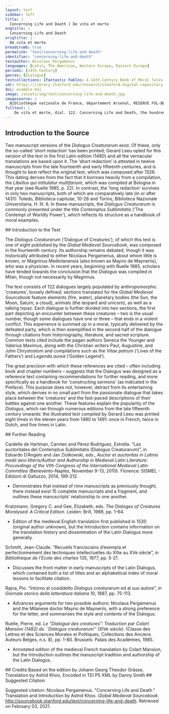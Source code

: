 ```yaml
---
layout: text
sidebar: left
title: |
  Concerning Life and Death | De vita et morte
engtitle: |
  Concerning Life and Death
origtitle: |
  De vita et morte
breadcrumb: true
permalink: "text/concerning-life-and-death"
identifier: "concerning-life-and-death"
textauthor: Nicolaus Pergamenus
languages: [Latin, The Americas, Western Europe, Eastern Europe]
periods: [14th Century]
genres: [Dialogue]
textcollections: [Fantastic Fables: A 14th-Century Book of Moral Tales and Dialogues]
sdr: https://library.stanford.edu/research/stanford-digital-repository 
doi: example-doi 
image: /assets/img/text/concerning-life-and-death.jpg
imagesource: |
  Bibliothèque nationale de France, département Arsenal, RESERVE FOL-BL-911, f.100r [Public Domain]
fulltext: |
    De vita et morte, dial. 122. Concerning Life and Death, the hundred and twenty-second dialogue Mors secundum philosophum et æternum somnus, diviyum pavor, pauperum desiderium, incurabilis eventus, latro hominis, fuga vitæ, resolutio hominis. Death, according to the Philosopher, is eternal sleep, the fear of the wealthy, the desire of th epoor, an irremediable outcome, the bandit of mankind, the rout of life, and Man's release. Vita vero est bonorum lætitia, miserorum mœstitia. Life, on the contrary, is the delight of the good and the grief of the evil. Et homo quidam juvenis formosus, immutabilis, misere mei et exaudi me, supplicium, quod a te exspecto, noli emittere ad me, aurum et argentum, lapides et quid quid vis, tibi dabo, tamtumnodo noli me tangere. Some young man, handsome, wealthy, strong, and healthy, approaches death and says: ‘O unchangeable Destiny, have pity upon me and hear my entreaty: that you not visit upon me the punishment which I expect from you. I shall give you gold and silver, precious stones, slaves, Mancipia often refers to property more generally; however, as possessiones is mentioned within this sentence, it is likely that the author refers to ‘slaves’, who along with ‘horses’ – the next item listed – would reasonably have populated the promised ‘estates, manors, palaces’, etc. horses, estates, manors, palaces, property, and whatever you want, as long as you do not lay hands upon me.’ Cui mors : impossibilia petis , o frater , non sunt petenda a Deo nisi honesta et possibilia ideoque non sapienter locutus es, quia dicitur homini, mors ubique te exspeetat et tu, si sapiens fueris, ubique eam exspeetabis. Death says to him: ‘O brother, you ask for that which is impossible, and you should not ask anything from God unless that which is honorable and possible. Hence, you have not spoken wisely, and indeed it is said to Man, “Death awaits you everywhere and if you are wise, you shall expect Her everywhere too.” Dicitur enim Psalm. LXXXVUI: quis est homo, qui vivit et non videbit mortem? After all, Psalm 88 says 'What man can live and not see death?' Psalm 88:49. quasi dicat, nullus. as if to mean that there is no such man. Unde versus: per nullam sortem poteris evadere mortem. Hence the verse: 'You shall not be able to avoid death through any act of Fate.' A popular memento mori verse, inscribed below a painting in the 14th-century Benedictine monastery of Sacro Speco in Subiaco. Mors resecat, mors omne necat, quod carne creatur. Death cuts off and kills everything which is created in flesh; Ergo patieuter recipe me , quia tibi nihil novi veni facere. accept me with equanimity, since I have not come to do anything out of the ordinary to you. There is no indication as to when Death’s speech ends, but this point is a logical break, and the narrator certainly takes over by the end of this dialogue, for Death would ostensibly not end his speech with an ‘Amen’. Ait enim Seneca: nemo tam imperitus est, ut nesciat se aliquando moriturum. After all, Seneca writes: 'No one is so ignorant that he does Tamen, mors eum propere accesserit, tremis, ploras. nevertheless, when death draws near, you tremble and cry. Quid fles, quid ploras, quia morieris, ad hanc legem natus? Quid tibi novi est? What do you find odd in this? Ad hanc legem natum es, hoc patri tuo accidit, hoc et matri et majoribus tuis, hoc omnibus ante tte, hoc omnibus post te, vita enim cum exceptione morttis data non est. You were born under this law; this fate befell your father, as well as your mother and your ancestors, along with all who came before and will come after you, for life is never granted together with immunity to death. Lex universalis est, quæ jubet nasci et mori, hoc autem intelligas vitam gerendo. It is a universal law which dictates that we be born and then die, and you should understand this in the course of living your life.' These ideas are a loose paraphrase of Sen. Ep. 76.11-13. Ait idem: debemus nos portare, quod non possumus vitare. He also writes: ‘We must bear that which we cannot avoid.’ An approximation of Sen. Vit. Beat. 15.7: Ad hoc sacramentum adacti sumus, ferre mortalia nec perturbari iis, quae vitare non est nostrae potestatis (‘This is the sacred obligation by which we are bound – to submit to the human lot, and not to be disquieted by those things which we have no power to avoid’). Exemplum de David de filio morttuo: quia mortuus est, quare jejuno? David, upon the death of his son, exemplified this maxim: ‘Since he is dead, why do I fast? Numquid potero revocare eum? Surely I shan’t be able to summon him back? Ego vadam magis ad eum, ipse non revertetutr ad me. On the contrary, I shall go to him, but he will not come back to me.’ 2 Samuel 12:23. Unde nuntitta cuidam philosopho mortte filii ait: quoniam eum genui, inquit, morutrum scivi. Hence some philosopher also responded thus, after the death of his son had been reported to him: ‘Given that I fathered him’, he said, ‘I knew that he must die.’ This line was spoken by no ‘philosopher’; it was originally spoken by Telamon, father of Ajax, in Ennius’ tragedy Telamo, line 319: ego cum genui tum morituros scivi et ei rei sustuli (‘When I fathered children, I knew that they must die, and I brought them up for this purpose’). The misattribution may have arisen from the transmission of these verses in Cic. Tusc. Disp. 3.13.28, or, more likely, in Sen. De Cons. 11. Narrat Valerius 1. V. c. X dicens, quod Anaxagoras audita morte filii respondit : nihil quidem inexspectatum aut novum nuntias, Valerius [Maximus] also tells this story at Book 5 Chapter 10 [of his Memorable Doings and Sayings], by noting that Anaxagoras, upon hearing of the death of his son, responded: ‘You announce to me nothing unexpected or new. Novum also means ‘odd, strange’ in this context (cf. Hor. Carm. 1.2.6, nova monstra, ‘bizarre portents’). ego eum natum ex me sciebam esse mortalem, I knew that he was born from me and mortal. These first two clauses (nihil quidem…mortalem, corresponding to ‘You announce…and mortal’ in the translation) are taken almost word-for-word from Anaxagoras’ speech at Val. Max. 5.10 ext.3, but the following sentences in Anaxagoras’ purported response have been cobbled together from Valerius’ own comments, as set out a few lines below in the aforementioned chapter. atque a lege naturae ac20 cipiendi Spiritus et redclencli legem didici, neminem mori, qui non vixerit, ita nee quidem vivere aliquem, qui non sit moriturus naturaliter. I also learned that the terms upon which we receive breath and give it back are derived from the law of Nature, so that no one dies who has not lived, and likewise no one lives who will not die in accordance with his nature.’ Ibidem, quod Xenophon auclita morte filii sui majoris natu, qui in bello oeeiderat, coronam tarnen deponere contentus fuit. In the same place, Valerius reports that Xenophon, having heard of the death of his elder son, who had fallen in battle, was content merely to take off his garland. Agebat enim solemne sacrificium, deinde per25 contatus, quomodo oeeubuisset, ut audivit fortissime puguantem interiisse, capiti reposuit coronam et per numina, quibus sacrificabat , testatus est , majorem se ex virtute filii voluptatem quam ex morte amaritudinem sentire. For instance, he was conducting a regular sacrifice, when he then asked how his son had died, and learned that he had perished while fighting most courageously, he replaced the garland upon his head and called the gods to whom he was sacrificing to witness that he felt more pleasure from his son’s bravery than bitterness from his death. A summary, or rather a restructuring with large parts of the original Latin kept intact, of Val. Max. 5.10 ext.2. Narra Hieronimus, quod sanctta quædam et nobilissima nulier, cum corpusculum mariti sui defuncti, quem amabatt et quem ploraba, adhuc non esset humatum, in ipso sepulutræ ejus die duos simul perdidi filios. Jerome relates that a certain holy woman, of the utmost nobility, while the body of her deceased husband – whom she had loved and lamented – was yet unburied, lost her two sons on the very day that the burial was to take place. Rem sum dictutrus incredibilem, sed Christo tteste non falsam. I am going to tell an unbelievable thing, but one which is not false, as Christ is my witness. Quis illam non puttaret passis crinibus, veste conscissa lacerantem pecuts incedere? Who would not think that she would have loosened her hair, torn her clothes, and scratched her breast? Lacrynmæ quidem gutta non fluxit, stetit immonilis ett advolutta ad pedes Christi, quasi ipsum tteneret, ait: expedita, inquit, servitura sum, domine, tibi, quia me a tantto onere liberasti. Yet not even one tear fell from her eyes. She stood motionless and prostrated herself at the feet of Christ, as though she held Him in her hands, and said: ‘I shall serve you readily in future, Lord, because you have freed me from such a great burden.’ Paraphrased very closely from Hier. Ep. 39.4. Significantly, the first-person aside (‘I am going to tell…as Christ is my witness’) is not an address to the reader on the part of the Dialogus’ author, but lifted near-directly (with teste Christo in the original instead of Christo teste) from Jerome’s narration. Legitur in Chronicis imperatorum, quod uxor Octaviani tumulavit quendam filium suum nomine Drusum, et licet esset pagana, tarnen per magnum sensuui naturalem exsistentera. in se , deposuit omuia signa moeroris dicens: quid prodest timere, quod non potest evitari, et flere, quod, dum venerit, non potest revocari ? One reads in the chronicles of the emperors that Octavian’s wife buried one of her sons by the name of Drusus, and even though she was a pagan, she nevertheless shed all signs of her grief through the help of some great and natural feeling which existed within her, saying, ‘What is the use of fearing that which cannot be avoided, and of weeping over that which cannot be called off once it has arrived?’ Source untraceable; most likely from one of the hundreds of versions of Martin of Opava’s Chronicon Pontificum et Imperatorum (‘Chronicle of the Popes and Emperors’). Unde Seneca : nou affligitur sapiens filiorum amissione nee amicorum , eodem modo ferre potest illorum mortem, quo suam exspeetat. Hence Seneca: ‘The wise man is distressed neither by the loss of his sons nor that of his friends; he can endure their deaths in the same way as he expects his own.’ Sen. Ep. 74.30, slightly simplified; the original liberorum (‘children’) has been changed to filiorum (‘sons’), and eodem animo (‘in the same spirit’) to eodem modo (‘in the same way’). Et quidem memoria mortis est quocldam frenum refrenans hominem, ne nimis effluat et discurrat per latitudines cupiditatum et libidinum. And indeed the memory of death is a type of harness which reins in Man, lest he should conduct himself too freely and run wild through the latitudes of his desires and lusts. Mortis meditatio summa est philosophia, ut dicit Plato. As Plato says, ‘Practicing how to die is the highest form of philosophy.’ The term meditatio mortis is distinctively Senecan (Sen. Ep. 54.2) but often associated with Plato’s Phaedo, where Socrates repeatedly associates this phrase (μελέτη θανάτου) with philosophy. Unde dicitur in Vita Johannis elemosinarii, quod antiquitus, postquam imperator coronatus erat, statim ingrediebantur ad eum aedificatores monumentorum dicentes eidem: de quo vel de quali metallo jubes, imperator, fieri monumentum tuum ? Hence it is said in the Life of John the Almsgiver that in ancient times, after an emperor was crowned, builders of monuments would immediately go up to him and say: ‘From what or what sort of metal, Emperor, do you command your monument to be made?’ Paraphrased from the life of John (De sancto Iohanne Elemosinario), chapter 27 of the Golden Legend. Insinuantes hoc ei, ut sciret, quod bomo corruptibilis et transitorius esset, ut curam baberet animse suae et regnum pie disponeret et gubernaret, juxta illud Eccl. They made this suggestion to him so he would know that Man is destructible and fleeting, and would take thought for his soul by organizing as well as governing his kingdom with piety, VII : memorare novissima tua et in aeternum non peccabis? according to that saying from Ecclesiastes 7: ‘Be mindful of your final end, and you shall never sin. Ecclesiastes 7:40. Recitat Alfonsus in tractatu suo de prudentia, quod mortuo Alexandro, cum fieret ei sepulchrum aureum, conveneruntt ad eum plurimi philosophi, ex quibus unus dixit: [St.] Alphonsus relates in his essay on wisdom that when Alexander died and a golden tomb was constructed for him, many philosophers gathered before it. One of them said, Alexander ex auro fecit tthesaurum, nunc e contrario aurum de eo fevit thesaurum. ‘Alexander made a treasure out of gold, but now on the contrary it is gold which has made a treasure out of him.’ Alius quoque dixit: Alexander heri populis imperabat, hobie populi imperant illi. Moreover, another said: ‘Yesterday Alexander was leading his people, but today he is being led by the people.’ Alius vero dixit: heri Alexander multos potuisset a morte liberare, hodie ipsius mortis jacula in se missa non potuit evitare. Another, however, said: 'Yesterday Alexander would have liberate many from death, today he cannot avoid sending the spike of his own death into himself.' Alius dixit: Alexander heri ducebat exercitum, hodie ab illis ducitur ad sepulturam. Another said: ‘Yesterday Alexander was leading his army, but today he is being led by them to his burial.’ Alius dixit: Alexander heri terram premebat et hodie ab ea premitur ipse. Another said: ‘Yesterday Alexander weighed down the earth, but today he himself is being weighed down by it.’ Alius dixit: heri Alexandrum gentes timebant, hodie eum vilem reputant. Another said: ‘Yesterday the peoples feared Alexander, but today they hold him in contempt.’ Alius dixit: Alexander heri amicos hahuit, hodie æquales omnes habet. Another said: ‘Yesterday Alexander had friends, but today he considers all men his equals.’ Alius dixit: ei heri non sufficiebat totus mundus, hodie sepultura quinque pedum est contentus. Another said: ‘Yesterday the entire world did not suffice for him, but today he is content with a grave spanning five feet.’ Si quis ista consideraret, dictis, modis se refrenaret. If anyone should consider these words, let him restrain himself within the allotted bounds. Dicitur de vivente homine, quod quasi sterquinilium in fine perdetur, Job. XX. It is said of a living man that ‘he will perish forever like his own dung’, Job 20. Job 20:7. Ideo praeeipitur Eccles. XXVI : mernento finis , melius est ad domum luctus ire quam ad domuru convivii; ibi enim finis eunetorum admonetur hominum et vivens cogitat, quid futurum sit ei, quia scilicet simili fine claudendus sit. Hence Ecclesiastes 26 commands: ‘Remember the end, it is better to visit the house of mourning than the house of partying, for there one is reminded of the end which befalls all men and, while alive, takes thought of what will happen to him, since he will certainly be confined by a similar end.’ None of the following text is from Ecclesiastes 26. Memento finis (‘Remember the end’) is from Sirach 36:10, and melius est…sit ei (‘It is better to…will happen to him’) is from Ecclesiastes 7:3. The last phrase, quia…claudendus sit (‘Since he will…similar end’) is an addition by the Dialogus’ author. Eccl. VII : ideirco attendite et considerate, quod in morte cujuscunque nasus frigescit, dentes nigrescunt, facies pallescit, venae et nervi corporis runipuntur, cor, ut dicitur, prae nimio calore dividitur , omnia nieinbra tamquam ligna et lapides arescunt. Ecclesiastes 7: Pay attention, therefore, and consider the fact that in death, everyone’s nose grows cold, their teeth grow black, their faces grow pale, the veins and nerves of their bodies break, and the heart, as they say, splits on account of excessive heat, and all the limbs dry out like timbers and stones. This text is not from Ecclesiastes 7, but adapted from one of Odo of Cheriton’s Sermones Dominicales (‘Dominican Sermons’), specifically that on fol. 251 of British Library Egerton MS 2890, beginning: Considera quod in morte cuiuscumque nasus frigescit… Nihil in mundo tarn abhourinabile et taediosum si5 cut cadaver mortui ; in aquis non projicitur, ne aquae inficiantur, in aere non suspenditur, ne aer corrumpatur, sed sicut venenum pessimum in foveam projicitur et, ne amplius videatur, terra super ipsum veiociter tumulatur. Nothing is more abominable and disgusting in the world than the corpse of a dead man: it is not thrown into the water lest it should contaminate the water, it is not hung in the air lest it should corrupt the air, but like the most foul poison it is thrown into a pit and earth is swiftly piled upon it in burial so that it is visible no longer. Ecce gloria mundi qualiter clauditur! Look how the glory of the world is confined! Clauditur in fovea fœtidissima, ubi ejus cor marcescit, emarcescunt oculi in sua fortitudine, aures cadunt de capite, nasus exstirpatur de facie, lingua putrescit in ore, co ejus crepat in corpore. It is confined in the most stinking pit, where its heart withers. The eyes, too, wither in their strength, and the ears fall from the head. The nose is uprooted from the face, the tongue rots in the mouth, and the heart rattles in the body. Sed heu, heu mihi, domine, quid oculi delectabuntur videre pulchra, aures audire vana, nasus odorare suavia, lingua loqui turpia et inutilia, os degustare dulcia, cor cogitare vana et vilia. But alas, alas for me, Lord: why will my eyes be pleased to see that which is beautiful, my ears to hear vanities, my nose to smell delicious things, my tongue to speak foul and useless words, my mouth to taste sweet foods, and my heart to ponder what is vain and inconsequential? Unde Bernardus: quid superbis, pulvis et cinis, cujus conceptus culpa, nasci miseria, vivere pœna et mori angustia? Hence Bernard: ‘Why are you proud, dust and ash, having been conceived in sin and born in misery, to live in punishment and die in difficulty?’ [Ps.-]Bernard of Clairvaux, Meditationes de humana conditione, PL 184, 0490B. Praecipue enim, cum miser homo ad mortem vel ad senectutem declinat, cor ejus concutitur, caput affligitur, langnet spiritus, fœtet anhelitus, facies regatur, sttura curvatur, caligant oculi, vacillant articuli, nares defluunt, crines deficiunt, dentes putrescunt, vires amittit, modo lætus modo tristis modo informus efficitur. After all, especially when a wretched man declines into death or old age, his heart is shaken and his head afflicted; his spirit languishes, breath stinks, face is wrinkled, spine curves, eyes grow foggy, joints waver, nostrils droop, hair disappears, teeth rot, and he loses his strength. He is first made happy, then sad, and then weak. O conditio misera, quare non advertis, quam miserabilis sit hæc vita? O wretched condition, why do you not notice how miserable this life is? Considera ergo genitores et paternos et antecessores, cum non eos invenies, et ut Bernardus inquit : die mihi, ubi sunt amatores mundi, qui ante pauca tempora nobiscum erant? Consider therefore your parents and forefathers and ancestors, when you do not find them, and as Bernard said: ‘Tell me, where are the lovers of this world who were with us but a short time before? nihil ex iis remansit nisi cineres, et ideo die mihi, quaeso, ubi sunt barones, ubi prineipes, ubi primates? Nothing has remained of them except ashes, and therefore tell me, I beseech you, where are the barons, princes, and powerful men? certe quasi urnbra pertransierunt et in nihilum redacti sunt. Certainly they have fled on by like a shadow and been reduced to nothing.’ [Ps.-]Bernard of Clairvaux, Meditationes de humana conditione, PL 184, 0491. Item Augustinus: vade ad sepulchrum, aeeipe ossa et discerne, si potes, quis dominus, quis servus , quis pulcher, quis deformis , quis nobilis, quis ignobilis, quis sapiens, quis ideota, et de hoc non poteris recognoscere. Likewise Augustine: ‘Go to the cemetery, take up the bones and discern, if you can, who was a master, who a servant, who handsome, who noble and who not noble, who wise, who an imbecile’. Adapted from Augustine Ad fratres in eremo commorantes 48, PL 40, 1329. and you will not be able to infer about this. Unde cogita, umle veneris, et erubesce, ubi es, et ingemisce, quo vadis, et pertimesce , ut superius revenire valeas, unde expulsus es. Hence consider from where you have come, blush to think of where you are now, weep over where you are going, and be afraid as to whether you will be good enough to return up high, whence you have been expelled. Quod nobis praestare dignetur ille, qui sine fine vivit et regnat per omnia secula seculorum. Let Him, who lives forever and reigns over a world without end, deign to grant us this. Amen. Amen. 
---
```

## Introduction to the Source 
<p>Two manuscript versions of the <em>Dialogus Creaturarum</em> exist. Of these, only the so-called ‘short redaction’ has been printed; Gerard Leeu opted for this version of the text in the first Latin edition (1480) and all the vernacular translations are based upon it. The ‘short redaction’ is attested in twelve manuscripts from the late fourteenth and early fifteenth centuries, and is thought to best reflect the original text, which was composed after 1326. This dating derives from the fact that it borrows heavily from a compilation, the <em>Libellus qui intitulatur multifarium</em>, which was compiled at Bologna in that year (see Ruelle 1985, p. 22). In contrast, the ‘long redaction’ survives in only two manuscripts, both of which are comparatively late (in or after 1431): Toledo, Biblioteca capitular, 10-28 and Torino, Biblioteca Nazionale Universitaria, H. III. 6. In these manuscripts, the <em>Dialogus Creaturarum</em> is commonly presented under the title <em>Contemptus Sublimitatis</em> (‘The Contempt of Worldly Power’), which reflects its structure as a handbook of moral examples.</p>
## Introduction to the Text 
<p>The<em> Dialogus Creaturarum</em> (‘Dialogue of Creatures’), of which this text is one of eight published by the <em>Global Medieval Sourcebook</em>, was composed in the fourteenth century. Its authorship remains debated, though it was historically attributed to either Nicolaus Pergamenus, about whom little is known, or Magninus Mediolanensis (also known as Mayno de Mayneriis), who was a physician. In recent years, beginning with Ruelle 1985, scholars have tended towards the conclusion that the <em>Dialogus</em> was compiled in Milan, though not necessarily by Magninus.</p> <p>The text consists of 122 dialogues largely populated by anthropomorphic ‘creatures’, loosely defined; sections translated for the <em>Global Medieval Sourcebook</em> feature elements (fire, water), planetary bodies (the Sun, the Moon, Saturn, a cloud), animals (the leopard and unicorn), as well as a talking topaz. Each dialogue is further divided into two sections, the first part depicting an encounter between these creatures – two is the usual number, though some dialogues have one or three – that ends in a violent conflict. This experience is summed up in a moral, typically delivered by the defeated party, which is then exemplified in the second half of the dialogue through citations from historiography, literature, and sacred scripture. Common texts cited include the pagan authors Seneca the Younger and Valerius Maximus, along with the Christian writers Paul, Augustine, and John Chrystostom and compilations such as the <em>Vitae patrum</em> (‘Lives of the Fathers’) and <em>Legenda aurea</em> (‘Golden Legend’).</p> <p>The great precision with which these references are cited – often including book and chapter numbers – suggests that the Dialogus was designed as a reference text containing recommendations for further reading, and more specifically as a handbook for ‘constructing sermons’ (as indicated in the Preface). This purpose does not, however, detract from its entertaining style, which derives in no small part from the passionate dialogue that takes place between the ‘creatures’ and the fast-paced descriptions of their battles against one another. These features explain the popularity of the <em>Dialogus</em>, which ran through numerous editions from the late fifteenth century onwards: the illustrated text compiled by Gerard Leeu was printed eight times in the eleven years from 1480 to 1491: once in French, twice in Dutch, and five times in Latin.</p>
## Further Reading 
<p>Cardelle de Hartman, Carmen and Pérez Rodríguez, Estrella. “Las auctoritates del Contemptus Sublimitatis (Dialogus Creaturarum)”, in Edoardo D’Angelo and Jan Ziolkowski, eds., <em>Auctor et auctoritas in Latinis medii aevi litteris/Author and Authorship in Medieval Latin Literature: Proceedings of the VIth Congress of the International Medieval Latin Committee</em> (Benevento-Naples, November 9-13, 2010). Florence: SISMEL - Edizioni di Galluzzo, 2014, 199-212.</p> <ul> <li>Demonstrates that instead of nine manuscripts as previously thought, there instead exist 15 complete manuscripts and a fragment, and outlines these manuscripts’ relationship to one another.</li> </ul> <p>Kratzmann, Gregory C. and Gee, Elizabeth, eds. <em>The Dialoges of Creatures Moralysed: A Critical Edition.</em> Leiden: Brill, 1988, pp. 1-64.</p> <ul> <li>Edition of the medieval English translation first published in 1530 (original author unknown), but the Introduction contains information on the translation history and dissemination of the Latin Dialogus more generally.</li> </ul> <p>Schmitt, Jean-Claude. “Recueils franciscains d’exempla et perfectionnement des techniques intellectuelles du XIIIe au XVe siècle”, in <em>Bibliothèque de l’École des chartes </em>135, 1977, pp. 5-21.</p> <ul> <li>Discusses the front matter in early manuscripts of the Latin Dialogus, which contained both a list of titles and an alphabetical index of moral lessons to facilitate citation.</li> </ul> <p dir="ltr" id="docs-internal-guid-941dc6df-7fff-6fc1-6675-823656029460">Rajna, Pio. “Intorno al cosiddetto <em>Dialogus creaturarum</em> ed al suo autore”, in <em>Giornale storico della letteratura italiana </em>10, 1887, pp. 75-113.</p> <ul dir="ltr"> <li>Advances arguments for two possible authors: Nicolaus Pergamenus and the Milanese doctor Mayno de Mayneriis, with a strong preference for the letter, and summarises the style and contents of the Dialogus.</li> </ul> <p dir="ltr" id="docs-internal-guid-fa50f952-7fff-fe6d-5592-c872a467a029">Ruelle, Pierre, ed. <em>Le “Dialogue des creatures”: Traduction par Colart Mansion (1482) du ``Dialogus creaturarum'' (XIVe siècle)</em>. (Classe des Lettres et des Sciences Morales et Politiques, Collections des Anciens Auteurs Belges, n.s. 8), pp. 1-80. Brussels: Palais des Académies, 1985.</p> <ul dir="ltr"> <li>Annotated edition of the medieval French translation by Colart Mansion, but the Introduction outlines the manuscript tradition and authorship of the Latin Dialogus.</li> </ul>
## Credits
Based on the edition by Johann Georg Theodor Grässe, 
Translation by Astrid Khoo, 
Encoded in TEI P5 XML by Danny Smith
## Suggested Citation
<p>Suggested citation: Nicolaus Pergamenus.  "Concerning Life and Death." Translation and Introduction by Astrid Khoo. <em>Global Medieval Sourcebook</em>. <a href="http://sourcebook.stanford.edu/text/concerning-life-and-death">http://sourcebook.stanford.edu/text/concerning-life-and-death</a>. Retrieved on February 03, 2021.</p>